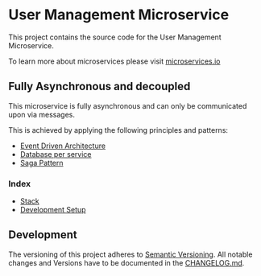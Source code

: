 # User Management Microservice
This project contains the source code for the User Management Microservice.

To learn more about microservices please visit [microservices.io](https://microservices.io/)

## Fully Asynchronous and decoupled
This microservice is fully asynchronous and can only be communicated upon via messages.

This is achieved by applying the following principles and patterns:
* [Event Driven Architecture](https://microservices.io/patterns/data/event-driven-architecture.html)
* [Database per service](https://microservices.io/patterns/data/database-per-service.html)
* [Saga Pattern](https://microservices.io/patterns/data/saga.html)

### Index
* [Stack](docs/Stack.md)
* [Development Setup](docs/Development-Setup.md)

## Development
The versioning of this project adheres to [Semantic Versioning](https://semver.org/spec/v2.0.0.html).
All notable changes and Versions have to be documented in the [CHANGELOG.md](/CHANGELOG.md).
